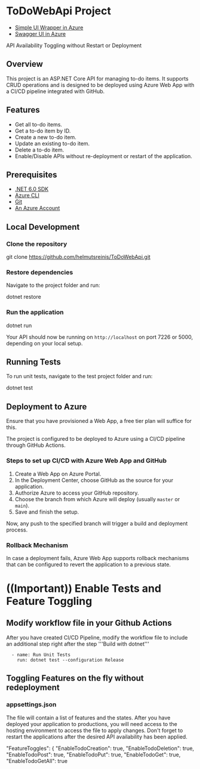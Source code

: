 # ToDoWebApi Project
- [Simple UI Wrapper in Azure](https://pichetodoitems.azurewebsites.net)
- [Swagger UI in Azure](https://pichetodoitems.azurewebsites.net/swagger/index.html)

API Availability Toggling without Restart or Deployment

## Overview

This project is an ASP.NET Core API for managing to-do items. It supports CRUD operations and is designed to be deployed using Azure Web App with a CI/CD pipeline integrated with GitHub.

## Features

- Get all to-do items.
- Get a to-do item by ID.
- Create a new to-do item.
- Update an existing to-do item.
- Delete a to-do item.
- Enable/Disable APIs without re-deployment or restart of the application.

## Prerequisites

- [.NET 6.0 SDK](https://dotnet.microsoft.com/download/dotnet/6.0)
- [Azure CLI](https://docs.microsoft.com/en-us/cli/azure/install-azure-cli)
- [Git](https://git-scm.com/downloads)
- [An Azure Account](https://azure.microsoft.com/en-us/free/)

## Local Development

### Clone the repository

git clone https://github.com/helmutsreinis/ToDoWebApi.git

### Restore dependencies

Navigate to the project folder and run:

dotnet restore

### Run the application

dotnet run

Your API should now be running on `http://localhost` on port 7226 or 5000, depending on your local setup.

## Running Tests

To run unit tests, navigate to the test project folder and run:

dotnet test

## Deployment to Azure

Ensure that you have provisioned a Web App, a free tier plan will suffice for this.

The project is configured to be deployed to Azure using a CI/CD pipeline through GitHub Actions.

### Steps to set up CI/CD with Azure Web App and GitHub

1. Create a Web App on Azure Portal.
2. In the Deployment Center, choose GitHub as the source for your application.
3. Authorize Azure to access your GitHub repository.
4. Choose the branch from which Azure will deploy (usually `master` or `main`).
5. Save and finish the setup.

Now, any push to the specified branch will trigger a build and deployment process.

### Rollback Mechanism

In case a deployment fails, Azure Web App supports rollback mechanisms that can be configured to revert the application to a previous state.

# ((Important)) Enable Tests and Feature Toggling
## Modify workflow file in your Github Actions 

After you have created CI/CD Pipeline, modify the workflow file to include an additional step right after the step '''Build with dotnet'''

      - name: Run Unit Tests
        run: dotnet test --configuration Release

## Toggling Features on the fly without redeployment

### appsettings.json 
The file will contain a list of features and the states. After you have deployed your application to productions, you will need access to the hosting environment to access the file to apply changes. Don't forget to restart the applications after the desired API availability has been applied.


"FeatureToggles": {
    "EnableTodoCreation": true,
    "EnableTodoDeletion": true,
    "EnableTodoPost": true,
    "EnableTodoPut": true,
    "EnableTodoGet": true,
    "EnableTodoGetAll": true
